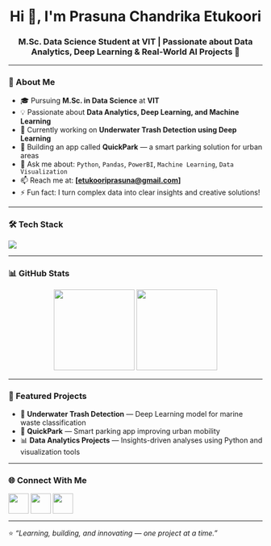 <h1 align="center">Hi 👋, I'm Prasuna Chandrika Etukoori</h1>
<h3 align="center">M.Sc. Data Science Student at VIT | Passionate about Data Analytics, Deep Learning & Real-World AI Projects 🚀</h3>

---

### 🌱 About Me
- 🎓 Pursuing **M.Sc. in Data Science** at **VIT**
- 💡 Passionate about **Data Analytics, Deep Learning, and Machine Learning**
- 🧠 Currently working on **Underwater Trash Detection using Deep Learning**
- 🚗 Building an app called **QuickPark** — a smart parking solution for urban areas
- 💬 Ask me about: `Python`, `Pandas`, `PowerBI`, `Machine Learning`, `Data Visualization`
- 📫 Reach me at: **[etukooriprasuna@gmail.com]**
- ⚡ Fun fact: I turn complex data into clear insights and creative solutions!

---

### 🛠️ Tech Stack
<p align="left">
  <img src="https://skillicons.dev/icons?i=python,pytorch,tensorflow,sklearn,opencv,git,github,mysql,vscode,linux" />
</p>

---

### 📊 GitHub Stats
<p align="center">
  <img src="https://github-readme-stats.vercel.app/api?username=PrasunaChandrika-Etukoori&show_icons=true&theme=tokyonight" height="160px"/>
  <img src="https://github-readme-stats.vercel.app/api/top-langs/?username=PrasunaChandrika-Etukoori&layout=compact&theme=tokyonight" height="160px"/>
</p>

---

### 🌟 Featured Projects
- 🌊 **Underwater Trash Detection** — Deep Learning model for marine waste classification  
- 🚗 **QuickPark** — Smart parking app improving urban mobility  
- 📊 **Data Analytics Projects** — Insights-driven analyses using Python and visualization tools  

---

### 🌐 Connect With Me
<p align="left">
<a href="https://www.linkedin.com/in/prasuna-chandrika-674a04254" target="blank"><img align="center" src="https://skillicons.dev/icons?i=linkedin" height="40" /></a>
<a href="https://github.com/PrasunaChandrika-Etukoori" target="blank"><img align="center" src="https://skillicons.dev/icons?i=github" height="40" /></a>
<a href="mailto:etukooriprasuna@gmail.com" target="blank"><img align="center" src="https://skillicons.dev/icons?i=gmail" height="40" /></a>
</p>

---

⭐️ *“Learning, building, and innovating — one project at a time.”* 
